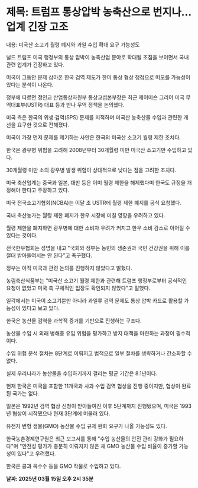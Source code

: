 # **제목: 트럼프 통상압박 농축산으로 번지나…업계 긴장 고조**

  내용: 미국산 소고기 월령 폐지와 과일 수입 확대 요구 가능성도

널드 트럼프 미국 행정부의 통상 압박이 농축산업 분야로 확대될 조짐을 보이면서 국내 관련 업계가 긴장하고 있다. 

미국이 그동안 문제 삼아온 한국 검역 제도가 한미 통상 협상 쟁점으로 떠오를 가능성이 있다는 분석이 나온다. 

정부에 따르면 정인교 산업통상자원부 통상교섭본부장은 최근 제이미슨 그리어 미국 무역대표부(USTR) 대표 등과 만나 무역 정책을 논의했다.

미국 측은 한국의 위생·검역(SPS) 문제를 지적하며 미국산 농축산물 수입과 관련한 개선을 요구한 것으로 전해졌다. 

미국이 가장 먼저 문제를 제기하는 사안은 한국의 미국산 소고기 월령 제한 조치다. 

한국은 광우병 위험을 고려해 2008년부터 30개월령 미만 미국산 소고기만 수입하고 있다. 

30개월령 미만 소의 광우병 발생 위험이 상대적으로 낮다는 점을 고려한 조치다. 

미국 축산업계는 중국과 일본, 대만 등은 이미 월령 제한을 해제했다며 한국도 규정을 개정해야 한다고 주장하고 있다. 

미국 전국소고기협회(NCBA)는 이달 초 USTR에 월령 제한 폐지를 공식 요청했다. 

국내 축산농가는 월령 제한 폐지가 한우 시장에 미칠 영향을 우려하고 있다. 

월령 제한을 폐지하면 광우병에 대한 소비자 우려가 커지고 한우 소비 감소로 이어질 수 있다는 것이다. 

전국한우협회는 성명을 내고 "국회와 정부는 농민의 생존권과 국민 건강권을 위해 이를 절대 받아들여서는 안 된다"고 촉구했다. 

정부는 아직 미국과 관련 논의를 진행하지 않았다고 밝혔다. 

농림축산식품부는 "미국산 소고기 월령 제한과 관련해 트럼프 행정부로부터 공식적인 요청이 없었고 미국 측 구체적인 입장도 확인되지 않았다"고 말했다. 

일각에서는 미국이 소고기뿐만 아니라 과일류 검역 문제도 통상 압박 카드로 활용할 가능성이 있다고 보고 있다. 

한국은 농산물 검역을 과학적 증거를 기반으로 진행하는 구조다. 

농산물 수입 시 외래 병해충 유입 위험을 평가하고 방지 대책을 마련하는 과정이 필수적이다. 

수입 위험 분석 절차는 8단계로 이뤄지고 법적으로 일부 절차를 생략하거나 간소화할 수 없다. 

실제 우리나라가 농산물을 수입하기까지 걸리는 평균 기간은 8.1년이다. 

현재 한국은 미국을 포함한 11개국과 사과 수입 검역 협상을 진행 중이지만, 협상이 완료된 국가는 없다. 

일본은 1992년 검역 협상 신청이 받아들여진 이후 5단계까지 진행됐으며, 미국은 1993년 협상이 시작됐으나 현재 3단계에 머물러 있다. 

유전자 변형 생물(GMO) 농산물 수입 규제 완화 요구가 나올 가능성도 있다. 

한국농촌경제연구원은 최근 보고서를 통해 "수입 농산물의 안전 관리 강화가 필요하다"며 "안전성 평가가 충분히 이뤄지지 않은 채 GMO 농산물 수입 비율이 증가할 가능성이 있다"고 우려했다. 

한국은 콩과 옥수수 등을 GMO 작물로 수입하고 있다.

  **날짜: 2025년 03월 15일 오후 2시 35분**